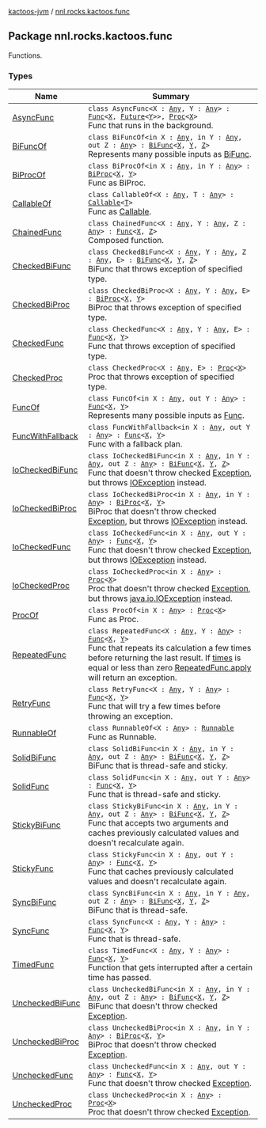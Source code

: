 [kactoos-jvm](../index.md) / [nnl.rocks.kactoos.func](./index.md)

## Package nnl.rocks.kactoos.func

Functions.

### Types

| Name | Summary |
|---|---|
| [AsyncFunc](-async-func/index.md) | `class AsyncFunc<X : `[`Any`](https://kotlinlang.org/api/latest/jvm/stdlib/kotlin/-any/index.html)`, Y : `[`Any`](https://kotlinlang.org/api/latest/jvm/stdlib/kotlin/-any/index.html)`> : `[`Func`](../nnl.rocks.kactoos/-func/index.md)`<`[`X`](-async-func/index.md#X)`, `[`Future`](http://docs.oracle.com/javase/8/docs/api/java/util/concurrent/Future.html)`<`[`Y`](-async-func/index.md#Y)`>>, `[`Proc`](../nnl.rocks.kactoos/-proc/index.md)`<`[`X`](-async-func/index.md#X)`>`<br>Func that runs in the background. |
| [BiFuncOf](-bi-func-of/index.md) | `class BiFuncOf<in X : `[`Any`](https://kotlinlang.org/api/latest/jvm/stdlib/kotlin/-any/index.html)`, in Y : `[`Any`](https://kotlinlang.org/api/latest/jvm/stdlib/kotlin/-any/index.html)`, out Z : `[`Any`](https://kotlinlang.org/api/latest/jvm/stdlib/kotlin/-any/index.html)`> : `[`BiFunc`](../nnl.rocks.kactoos/-bi-func/index.md)`<`[`X`](-bi-func-of/index.md#X)`, `[`Y`](-bi-func-of/index.md#Y)`, `[`Z`](-bi-func-of/index.md#Z)`>`<br>Represents many possible inputs as [BiFunc](../nnl.rocks.kactoos/-bi-func/index.md). |
| [BiProcOf](-bi-proc-of/index.md) | `class BiProcOf<in X : `[`Any`](https://kotlinlang.org/api/latest/jvm/stdlib/kotlin/-any/index.html)`, in Y : `[`Any`](https://kotlinlang.org/api/latest/jvm/stdlib/kotlin/-any/index.html)`> : `[`BiProc`](../nnl.rocks.kactoos/-bi-proc/index.md)`<`[`X`](-bi-proc-of/index.md#X)`, `[`Y`](-bi-proc-of/index.md#Y)`>`<br>Func as BiProc. |
| [CallableOf](-callable-of/index.md) | `class CallableOf<X : `[`Any`](https://kotlinlang.org/api/latest/jvm/stdlib/kotlin/-any/index.html)`, T : `[`Any`](https://kotlinlang.org/api/latest/jvm/stdlib/kotlin/-any/index.html)`> : `[`Callable`](http://docs.oracle.com/javase/8/docs/api/java/util/concurrent/Callable.html)`<`[`T`](-callable-of/index.md#T)`>`<br>Func as [Callable](http://docs.oracle.com/javase/8/docs/api/java/util/concurrent/Callable.html). |
| [ChainedFunc](-chained-func/index.md) | `class ChainedFunc<X : `[`Any`](https://kotlinlang.org/api/latest/jvm/stdlib/kotlin/-any/index.html)`, Y : `[`Any`](https://kotlinlang.org/api/latest/jvm/stdlib/kotlin/-any/index.html)`, Z : `[`Any`](https://kotlinlang.org/api/latest/jvm/stdlib/kotlin/-any/index.html)`> : `[`Func`](../nnl.rocks.kactoos/-func/index.md)`<`[`X`](-chained-func/index.md#X)`, `[`Z`](-chained-func/index.md#Z)`>`<br>Composed function. |
| [CheckedBiFunc](-checked-bi-func/index.md) | `class CheckedBiFunc<X : `[`Any`](https://kotlinlang.org/api/latest/jvm/stdlib/kotlin/-any/index.html)`, Y : `[`Any`](https://kotlinlang.org/api/latest/jvm/stdlib/kotlin/-any/index.html)`, Z : `[`Any`](https://kotlinlang.org/api/latest/jvm/stdlib/kotlin/-any/index.html)`, E> : `[`BiFunc`](../nnl.rocks.kactoos/-bi-func/index.md)`<`[`X`](-checked-bi-func/index.md#X)`, `[`Y`](-checked-bi-func/index.md#Y)`, `[`Z`](-checked-bi-func/index.md#Z)`>`<br>BiFunc that throws exception of specified type. |
| [CheckedBiProc](-checked-bi-proc/index.md) | `class CheckedBiProc<X : `[`Any`](https://kotlinlang.org/api/latest/jvm/stdlib/kotlin/-any/index.html)`, Y : `[`Any`](https://kotlinlang.org/api/latest/jvm/stdlib/kotlin/-any/index.html)`, E> : `[`BiProc`](../nnl.rocks.kactoos/-bi-proc/index.md)`<`[`X`](-checked-bi-proc/index.md#X)`, `[`Y`](-checked-bi-proc/index.md#Y)`>`<br>BiProc that throws exception of specified type. |
| [CheckedFunc](-checked-func/index.md) | `class CheckedFunc<X : `[`Any`](https://kotlinlang.org/api/latest/jvm/stdlib/kotlin/-any/index.html)`, Y : `[`Any`](https://kotlinlang.org/api/latest/jvm/stdlib/kotlin/-any/index.html)`, E> : `[`Func`](../nnl.rocks.kactoos/-func/index.md)`<`[`X`](-checked-func/index.md#X)`, `[`Y`](-checked-func/index.md#Y)`>`<br>Func that throws exception of specified type. |
| [CheckedProc](-checked-proc/index.md) | `class CheckedProc<X : `[`Any`](https://kotlinlang.org/api/latest/jvm/stdlib/kotlin/-any/index.html)`, E> : `[`Proc`](../nnl.rocks.kactoos/-proc/index.md)`<`[`X`](-checked-proc/index.md#X)`>`<br>Proc that throws exception of specified type. |
| [FuncOf](-func-of/index.md) | `class FuncOf<in X : `[`Any`](https://kotlinlang.org/api/latest/jvm/stdlib/kotlin/-any/index.html)`, out Y : `[`Any`](https://kotlinlang.org/api/latest/jvm/stdlib/kotlin/-any/index.html)`> : `[`Func`](../nnl.rocks.kactoos/-func/index.md)`<`[`X`](-func-of/index.md#X)`, `[`Y`](-func-of/index.md#Y)`>`<br>Represents many possible inputs as [Func](../nnl.rocks.kactoos/-func/index.md). |
| [FuncWithFallback](-func-with-fallback/index.md) | `class FuncWithFallback<in X : `[`Any`](https://kotlinlang.org/api/latest/jvm/stdlib/kotlin/-any/index.html)`, out Y : `[`Any`](https://kotlinlang.org/api/latest/jvm/stdlib/kotlin/-any/index.html)`> : `[`Func`](../nnl.rocks.kactoos/-func/index.md)`<`[`X`](-func-with-fallback/index.md#X)`, `[`Y`](-func-with-fallback/index.md#Y)`>`<br>Func with a fallback plan. |
| [IoCheckedBiFunc](-io-checked-bi-func/index.md) | `class IoCheckedBiFunc<in X : `[`Any`](https://kotlinlang.org/api/latest/jvm/stdlib/kotlin/-any/index.html)`, in Y : `[`Any`](https://kotlinlang.org/api/latest/jvm/stdlib/kotlin/-any/index.html)`, out Z : `[`Any`](https://kotlinlang.org/api/latest/jvm/stdlib/kotlin/-any/index.html)`> : `[`BiFunc`](../nnl.rocks.kactoos/-bi-func/index.md)`<`[`X`](-io-checked-bi-func/index.md#X)`, `[`Y`](-io-checked-bi-func/index.md#Y)`, `[`Z`](-io-checked-bi-func/index.md#Z)`>`<br>Func that doesn't throw checked [Exception](https://kotlinlang.org/api/latest/jvm/stdlib/kotlin/-exception/index.html), but throws [IOException](http://docs.oracle.com/javase/8/docs/api/java/io/IOException.html) instead. |
| [IoCheckedBiProc](-io-checked-bi-proc/index.md) | `class IoCheckedBiProc<in X : `[`Any`](https://kotlinlang.org/api/latest/jvm/stdlib/kotlin/-any/index.html)`, in Y : `[`Any`](https://kotlinlang.org/api/latest/jvm/stdlib/kotlin/-any/index.html)`> : `[`BiProc`](../nnl.rocks.kactoos/-bi-proc/index.md)`<`[`X`](-io-checked-bi-proc/index.md#X)`, `[`Y`](-io-checked-bi-proc/index.md#Y)`>`<br>BiProc that doesn't throw checked [Exception](https://kotlinlang.org/api/latest/jvm/stdlib/kotlin/-exception/index.html), but throws [IOException](http://docs.oracle.com/javase/8/docs/api/java/io/IOException.html) instead. |
| [IoCheckedFunc](-io-checked-func/index.md) | `class IoCheckedFunc<in X : `[`Any`](https://kotlinlang.org/api/latest/jvm/stdlib/kotlin/-any/index.html)`, out Y : `[`Any`](https://kotlinlang.org/api/latest/jvm/stdlib/kotlin/-any/index.html)`> : `[`Func`](../nnl.rocks.kactoos/-func/index.md)`<`[`X`](-io-checked-func/index.md#X)`, `[`Y`](-io-checked-func/index.md#Y)`>`<br>Func that doesn't throw checked [Exception](https://kotlinlang.org/api/latest/jvm/stdlib/kotlin/-exception/index.html), but throws [IOException](http://docs.oracle.com/javase/8/docs/api/java/io/IOException.html) instead. |
| [IoCheckedProc](-io-checked-proc/index.md) | `class IoCheckedProc<in X : `[`Any`](https://kotlinlang.org/api/latest/jvm/stdlib/kotlin/-any/index.html)`> : `[`Proc`](../nnl.rocks.kactoos/-proc/index.md)`<`[`X`](-io-checked-proc/index.md#X)`>`<br>Proc that doesn't throw checked [Exception](https://kotlinlang.org/api/latest/jvm/stdlib/kotlin/-exception/index.html), but throws [java.io.IOException](http://docs.oracle.com/javase/8/docs/api/java/io/IOException.html) instead. |
| [ProcOf](-proc-of/index.md) | `class ProcOf<in X : `[`Any`](https://kotlinlang.org/api/latest/jvm/stdlib/kotlin/-any/index.html)`> : `[`Proc`](../nnl.rocks.kactoos/-proc/index.md)`<`[`X`](-proc-of/index.md#X)`>`<br>Func as Proc. |
| [RepeatedFunc](-repeated-func/index.md) | `class RepeatedFunc<X : `[`Any`](https://kotlinlang.org/api/latest/jvm/stdlib/kotlin/-any/index.html)`, Y : `[`Any`](https://kotlinlang.org/api/latest/jvm/stdlib/kotlin/-any/index.html)`> : `[`Func`](../nnl.rocks.kactoos/-func/index.md)`<`[`X`](-repeated-func/index.md#X)`, `[`Y`](-repeated-func/index.md#Y)`>`<br>Func that repeats its calculation a few times before returning the last result. If [times](#) is equal or less than zero [RepeatedFunc.apply](-repeated-func/apply.md) will return an exception. |
| [RetryFunc](-retry-func/index.md) | `class RetryFunc<X : `[`Any`](https://kotlinlang.org/api/latest/jvm/stdlib/kotlin/-any/index.html)`, Y : `[`Any`](https://kotlinlang.org/api/latest/jvm/stdlib/kotlin/-any/index.html)`> : `[`Func`](../nnl.rocks.kactoos/-func/index.md)`<`[`X`](-retry-func/index.md#X)`, `[`Y`](-retry-func/index.md#Y)`>`<br>Func that will try a few times before throwing an exception. |
| [RunnableOf](-runnable-of/index.md) | `class RunnableOf<X : `[`Any`](https://kotlinlang.org/api/latest/jvm/stdlib/kotlin/-any/index.html)`> : `[`Runnable`](http://docs.oracle.com/javase/8/docs/api/java/lang/Runnable.html)<br>Func as Runnable. |
| [SolidBiFunc](-solid-bi-func/index.md) | `class SolidBiFunc<in X : `[`Any`](https://kotlinlang.org/api/latest/jvm/stdlib/kotlin/-any/index.html)`, in Y : `[`Any`](https://kotlinlang.org/api/latest/jvm/stdlib/kotlin/-any/index.html)`, out Z : `[`Any`](https://kotlinlang.org/api/latest/jvm/stdlib/kotlin/-any/index.html)`> : `[`BiFunc`](../nnl.rocks.kactoos/-bi-func/index.md)`<`[`X`](-solid-bi-func/index.md#X)`, `[`Y`](-solid-bi-func/index.md#Y)`, `[`Z`](-solid-bi-func/index.md#Z)`>`<br>BiFunc that is thread-safe and sticky. |
| [SolidFunc](-solid-func/index.md) | `class SolidFunc<in X : `[`Any`](https://kotlinlang.org/api/latest/jvm/stdlib/kotlin/-any/index.html)`, out Y : `[`Any`](https://kotlinlang.org/api/latest/jvm/stdlib/kotlin/-any/index.html)`> : `[`Func`](../nnl.rocks.kactoos/-func/index.md)`<`[`X`](-solid-func/index.md#X)`, `[`Y`](-solid-func/index.md#Y)`>`<br>Func that is thread-safe and sticky. |
| [StickyBiFunc](-sticky-bi-func/index.md) | `class StickyBiFunc<in X : `[`Any`](https://kotlinlang.org/api/latest/jvm/stdlib/kotlin/-any/index.html)`, in Y : `[`Any`](https://kotlinlang.org/api/latest/jvm/stdlib/kotlin/-any/index.html)`, out Z : `[`Any`](https://kotlinlang.org/api/latest/jvm/stdlib/kotlin/-any/index.html)`> : `[`BiFunc`](../nnl.rocks.kactoos/-bi-func/index.md)`<`[`X`](-sticky-bi-func/index.md#X)`, `[`Y`](-sticky-bi-func/index.md#Y)`, `[`Z`](-sticky-bi-func/index.md#Z)`>`<br>Func that accepts two arguments and caches previously calculated values and doesn't recalculate again. |
| [StickyFunc](-sticky-func/index.md) | `class StickyFunc<in X : `[`Any`](https://kotlinlang.org/api/latest/jvm/stdlib/kotlin/-any/index.html)`, out Y : `[`Any`](https://kotlinlang.org/api/latest/jvm/stdlib/kotlin/-any/index.html)`> : `[`Func`](../nnl.rocks.kactoos/-func/index.md)`<`[`X`](-sticky-func/index.md#X)`, `[`Y`](-sticky-func/index.md#Y)`>`<br>Func that caches previously calculated values and doesn't recalculate again. |
| [SyncBiFunc](-sync-bi-func/index.md) | `class SyncBiFunc<in X : `[`Any`](https://kotlinlang.org/api/latest/jvm/stdlib/kotlin/-any/index.html)`, in Y : `[`Any`](https://kotlinlang.org/api/latest/jvm/stdlib/kotlin/-any/index.html)`, out Z : `[`Any`](https://kotlinlang.org/api/latest/jvm/stdlib/kotlin/-any/index.html)`> : `[`BiFunc`](../nnl.rocks.kactoos/-bi-func/index.md)`<`[`X`](-sync-bi-func/index.md#X)`, `[`Y`](-sync-bi-func/index.md#Y)`, `[`Z`](-sync-bi-func/index.md#Z)`>`<br>BiFunc that is thread-safe. |
| [SyncFunc](-sync-func/index.md) | `class SyncFunc<X : `[`Any`](https://kotlinlang.org/api/latest/jvm/stdlib/kotlin/-any/index.html)`, Y : `[`Any`](https://kotlinlang.org/api/latest/jvm/stdlib/kotlin/-any/index.html)`> : `[`Func`](../nnl.rocks.kactoos/-func/index.md)`<`[`X`](-sync-func/index.md#X)`, `[`Y`](-sync-func/index.md#Y)`>`<br>Func that is thread-safe. |
| [TimedFunc](-timed-func/index.md) | `class TimedFunc<X : `[`Any`](https://kotlinlang.org/api/latest/jvm/stdlib/kotlin/-any/index.html)`, Y : `[`Any`](https://kotlinlang.org/api/latest/jvm/stdlib/kotlin/-any/index.html)`> : `[`Func`](../nnl.rocks.kactoos/-func/index.md)`<`[`X`](-timed-func/index.md#X)`, `[`Y`](-timed-func/index.md#Y)`>`<br>Function that gets interrupted after a certain time has passed. |
| [UncheckedBiFunc](-unchecked-bi-func/index.md) | `class UncheckedBiFunc<in X : `[`Any`](https://kotlinlang.org/api/latest/jvm/stdlib/kotlin/-any/index.html)`, in Y : `[`Any`](https://kotlinlang.org/api/latest/jvm/stdlib/kotlin/-any/index.html)`, out Z : `[`Any`](https://kotlinlang.org/api/latest/jvm/stdlib/kotlin/-any/index.html)`> : `[`BiFunc`](../nnl.rocks.kactoos/-bi-func/index.md)`<`[`X`](-unchecked-bi-func/index.md#X)`, `[`Y`](-unchecked-bi-func/index.md#Y)`, `[`Z`](-unchecked-bi-func/index.md#Z)`>`<br>BiFunc that doesn't throw checked [Exception](https://kotlinlang.org/api/latest/jvm/stdlib/kotlin/-exception/index.html). |
| [UncheckedBiProc](-unchecked-bi-proc/index.md) | `class UncheckedBiProc<in X : `[`Any`](https://kotlinlang.org/api/latest/jvm/stdlib/kotlin/-any/index.html)`, in Y : `[`Any`](https://kotlinlang.org/api/latest/jvm/stdlib/kotlin/-any/index.html)`> : `[`BiProc`](../nnl.rocks.kactoos/-bi-proc/index.md)`<`[`X`](-unchecked-bi-proc/index.md#X)`, `[`Y`](-unchecked-bi-proc/index.md#Y)`>`<br>BiProc that doesn't throw checked [Exception](https://kotlinlang.org/api/latest/jvm/stdlib/kotlin/-exception/index.html). |
| [UncheckedFunc](-unchecked-func/index.md) | `class UncheckedFunc<in X : `[`Any`](https://kotlinlang.org/api/latest/jvm/stdlib/kotlin/-any/index.html)`, out Y : `[`Any`](https://kotlinlang.org/api/latest/jvm/stdlib/kotlin/-any/index.html)`> : `[`Func`](../nnl.rocks.kactoos/-func/index.md)`<`[`X`](-unchecked-func/index.md#X)`, `[`Y`](-unchecked-func/index.md#Y)`>`<br>Func that doesn't throw checked [Exception](https://kotlinlang.org/api/latest/jvm/stdlib/kotlin/-exception/index.html). |
| [UncheckedProc](-unchecked-proc/index.md) | `class UncheckedProc<in X : `[`Any`](https://kotlinlang.org/api/latest/jvm/stdlib/kotlin/-any/index.html)`> : `[`Proc`](../nnl.rocks.kactoos/-proc/index.md)`<`[`X`](-unchecked-proc/index.md#X)`>`<br>Proc that doesn't throw checked [Exception](https://kotlinlang.org/api/latest/jvm/stdlib/kotlin/-exception/index.html). |
